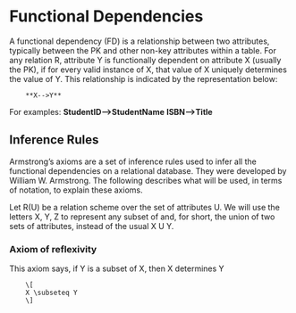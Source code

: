 ﻿# Functional Dependencies

A functional dependency (FD) is a relationship between two attributes, typically between the PK and other non-key attributes within a table. For any relation R, attribute Y is functionally dependent on attribute X (usually the PK), if for every valid instance of X, that value of X uniquely determines the value of Y. This relationship is indicated by the representation below:

        **X-->Y**

For examples:
        **StudentID-->StudentName**
        **ISBN-->Title**

## Inference Rules
Armstrong’s axioms are a set of inference rules used to infer all the functional dependencies on a relational database. They were developed by William W. Armstrong. The following describes what will be used, in terms of notation, to explain these axioms.

Let R(U) be a relation scheme over the set of attributes U. We will use the letters X, Y, Z to represent any subset of and, for short, the union of two sets of attributes, instead of the usual  X U Y.

### Axiom of reflexivity
This axiom says, if Y is a subset of X, then X determines Y

        \[
        X \subseteq Y
        \]